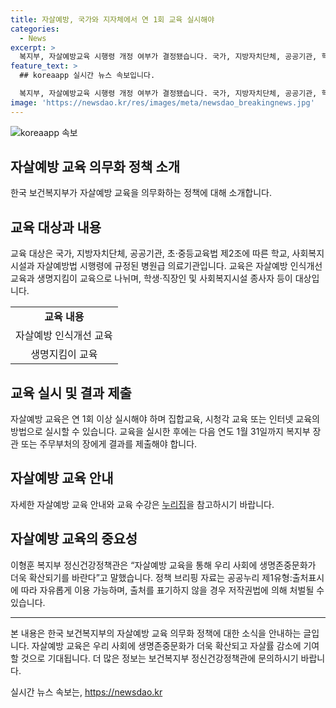 ```yaml
---
title: 자살예방, 국가와 지자체에서 연 1회 교육 실시해야
categories:
  - News
excerpt: >
  복지부, 자살예방교육 시행령 개정 여부가 결정됐습니다. 국가, 지방자치단체, 공공기관, 학교, 병원 등은 연 1회 자살예방교육을 실시해야 하며, 교육 대상과 방법에 대한 세부 규정이 담겼습니다. 이로써 생명존중문화 조성을 위한 노력이 강화되고, 사회적 책임이 강조됩니다. 자살예방에 관심이 있는 사람들은 자세한 내용은 보건복지부 홈페이지에서 확인할 수 있습니다.
feature_text: >
  ## koreaapp 실시간 뉴스 속보입니다.

  복지부, 자살예방교육 시행령 개정 여부가 결정됐습니다. 국가, 지방자치단체, 공공기관, 학교, 병원 등은 연 1회 자살예방교육을 실시해야 하며, 교육 대상과 방법에 대한 세부 규정이 담겼습니다. 이로써 생명존중문화 조성을 위한 노력이 강화되고, 사회적 책임이 강조됩니다. 자살예방에 관심이 있는 사람들은 자세한 내용은 보건복지부 홈페이지에서 확인할 수 있습니다.
image: 'https://newsdao.kr/res/images/meta/newsdao_breakingnews.jpg'
---
```


<p><img src="https://newsdao.kr/res/images/meta/newsdao_breakingnews.jpg" alt="koreaapp 속보" /></p>

<h2 data-ke-size="size26">자살예방 교육 의무화 정책 소개</h2>

<p data-ke-size="size16">한국 보건복지부가 자살예방 교육을 의무화하는 정책에 대해 소개합니다.</p>

<h2>교육 대상과 내용</h2>

<p data-ke-size="size16">교육 대상은 국가, 지방자치단체, 공공기관, 초·중등교육법 제2조에 따른 학교, 사회복지시설과 자살예방법 시행령에 규정된 병원급 의료기관입니다. 교육은 자살예방 인식개선 교육과 생명지킴이 교육으로 나뉘며, 학생·직장인 및 사회복지시설 종사자 등이 대상입니다.</p>

<table>
    <tr>
        <td style="text-align: center; height: 17px;"><b>교육 내용</b></td>
    </tr>
    <tr>
        <td style="text-align: center; height: 17px;">자살예방 인식개선 교육</td>
    </tr>
    <tr>
        <td style="text-align: center; height: 17px;">생명지킴이 교육</td>
    </tr>
</table>

<h2>교육 실시 및 결과 제출</h2>

<p data-ke-size="size16">자살예방 교육은 연 1회 이상 실시해야 하며 집합교육, 시청각 교육 또는 인터넷 교육의 방법으로 실시할 수 있습니다. 교육을 실시한 후에는 다음 연도 1월 31일까지 복지부 장관 또는 주무부처의 장에게 결과를 제출해야 합니다.</p>

<h2>자살예방 교육 안내</h2>

<p data-ke-size="size16">자세한 자살예방 교육 안내와 교육 수강은 <a href="https://edu.kfsp.or.kr/">누리집</a>을 참고하시기 바랍니다.</p>

<h2>자살예방 교육의 중요성</h2>

<p data-ke-size="size16">이형훈 복지부 정신건강정책관은 “자살예방 교육을 통해 우리 사회에 생명존중문화가 더욱 확산되기를 바란다”고 말했습니다. 정책 브리핑 자료는 공공누리 제1유형:출처표시에 따라 자유롭게 이용 가능하며, 출처를 표기하지 않을 경우 저작권법에 의해 처벌될 수 있습니다.</p>

<hr>

<p data-ke-size="size16">본 내용은 한국 보건복지부의 자살예방 교육 의무화 정책에 대한 소식을 안내하는 글입니다. 자살예방 교육은 우리 사회에 생명존중문화가 더욱 확산되고 자살률 감소에 기여할 것으로 기대됩니다. 더 많은 정보는 보건복지부 정신건강정책관에 문의하시기 바랍니다.</p>
실시간 뉴스 속보는, <a href="https://newsdao.kr" rel="dofollow">https://newsdao.kr</a>


